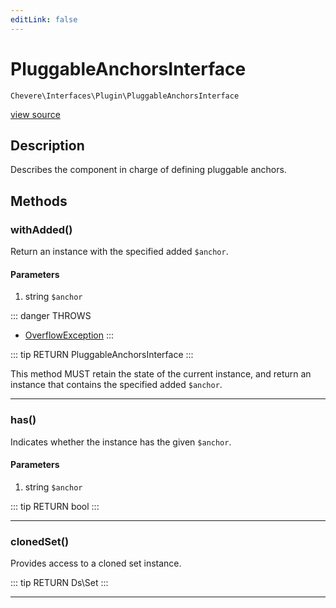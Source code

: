 ```yaml
---
editLink: false
---
```


# PluggableAnchorsInterface

`Chevere\Interfaces\Plugin\PluggableAnchorsInterface`

[view source](https://github.com/chevere/chevere/blob/master/src/Chevere/Interfaces/Plugin/PluggableAnchorsInterface.php)

## Description

Describes the component in charge of defining pluggable anchors.

## Methods

### withAdded()

Return an instance with the specified added `$anchor`.

#### Parameters

1. string `$anchor`

::: danger THROWS
- [OverflowException](../../Exceptions/Core/OverflowException.md) 
:::

::: tip RETURN
PluggableAnchorsInterface
:::

This method MUST retain the state of the current instance, and return
an instance that contains the specified added `$anchor`.

---

### has()

Indicates whether the instance has the given `$anchor`.

#### Parameters

1. string `$anchor`

::: tip RETURN
bool
:::

---

### clonedSet()

Provides access to a cloned set instance.

::: tip RETURN
Ds\Set
:::

---
